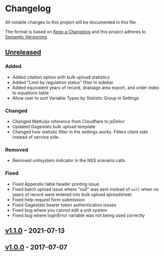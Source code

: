 # Changelog

All notable changes to this project will be documented in this file.

The format is based on [Keep a Changelog](http://keepachangelog.com/en/1.0.0/)
and this project adheres to [Semantic Versioning](http://semver.org/spec/v2.0.0.html).

## [Unreleased](https://github.com/USGS-WiM/NSS/tree/dev)

### Added

- Added citation option with bulk upload statistics
- Added "Limit by regulation status" filter in sidebar
- Added equivalent years of record, drainage area export, and order index to equations table 
- Allow user to sort Variable Types by Statistic Group in Settings

### Changed

- Changed MathJax reference from Cloudflare to jsDelivr
- Updated Gagestats bulk upload template
- Changed how statistic filter in the settings works. Filters client side instead of service side. 

### Removed

- Removed unitsystem indicator in the NSS scenario calls

### Fixed

- Fixed Appendix table header printing issue
- Fixed batch upload issue where "null" was sent instead of `null` when no years of record were entered into bulk upload spreadsheet
- Fixed help request form submission
- Fixed Gagestats bearer token authentication issues 
- Fixed bug where you cannot edit a unit system
- Fixed bug where loginError variable was not being used correctly

## [v1.1.0](https://github.com/USGS-WiM/NSS/releases/tag/v1.1.0) - 2021-07-13
## [v1.0.0](https://github.com/USGS-WiM/NSS/releases/tag/v1.0.0) - 2017-07-07